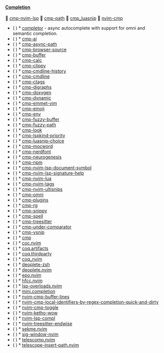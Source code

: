 #### [Completion](https://yutkat.github.io/my-neovim-pluginlist/#completion)
 
 [cmp-nvim-lsp](https://github.com/hrsh7th/cmp-nvim-lsp)
 [cmp-path](https://github.com/hrsh7th/cmp-path)
 [cmp_luasnip](https://github.com/saadparwaiz1/cmp_luasnip)
 [nvim-cmp](https://github.com/hrsh7th/nvim-cmp)
* ( )
            * [completor](https://github.com/maralla/completor.vim) - async autocomplete with support for omni and semantic completion.
* ( )
            * [cmp-ai](https://github.com/tzachar/cmp-ai)
* ( )
            * [cmp-async-path](https://github.com/FelipeLema/cmp-async-path)
* ( )
            * [cmp-browser-source](https://github.com/meetcw/cmp-browser-source)
* ( )
            * [cmp-buffer](https://github.com/hrsh7th/cmp-buffer)
* ( )
            * [cmp-calc](https://github.com/hrsh7th/cmp-calc)
* ( )
            * [cmp-clippy](https://github.com/vappolinario/cmp-clippy)
* ( )
            * [cmp-cmdline-history](https://github.com/dmitmel/cmp-cmdline-history)
* ( )
            * [cmp-cmdline](https://github.com/hrsh7th/cmp-cmdline)
* ( )
            * [cmp-ctags](https://github.com/delphinus/cmp-ctags)
* ( )
            * [cmp-digraphs](https://github.com/dmitmel/cmp-digraphs)
* ( )
            * [cmp-doxygen](https://github.com/paopaol/cmp-doxygen)
* ( )
            * [cmp-dynamic](https://github.com/uga-rosa/cmp-dynamic)
* ( )
            * [cmp-emmet-vim](https://github.com/dcampos/cmp-emmet-vim)
* ( )
            * [cmp-emoji](https://github.com/hrsh7th/cmp-emoji)
* ( )
            * [cmp-env](https://github.com/bydlw98/cmp-env)
* ( )
            * [cmp-fuzzy-buffer](https://github.com/tzachar/cmp-fuzzy-buffer)
* ( )
            * [cmp-fuzzy-path](https://github.com/tzachar/cmp-fuzzy-path)
* ( )
            * [cmp-look](https://github.com/octaltree/cmp-look)
* ( )
            * [cmp-lspkind-priority](https://github.com/ofirgall/cmp-lspkind-priority)
* ( )
            * [cmp-luasnip-choice](https://github.com/doxnit/cmp-luasnip-choice)
* ( )
            * [cmp-mocword](https://github.com/yutkat/cmp-mocword)
* ( )
            * [cmp-nerdfont](https://github.com/chrisgrieser/cmp-nerdfont)
* ( )
            * [cmp-neurogenesis](https://github.com/jordanvieler/cmp-neurogenesis)
* ( )
            * [cmp-npm](https://github.com/David-Kunz/cmp-npm)
* ( )
            * [cmp-nvim-lsp-document-symbol](https://github.com/hrsh7th/cmp-nvim-lsp-document-symbol)
* ( )
            * [cmp-nvim-lsp-signature-help](https://github.com/hrsh7th/cmp-nvim-lsp-signature-help)
* ( )
            * [cmp-nvim-lua](https://github.com/hrsh7th/cmp-nvim-lua)
* ( )
            * [cmp-nvim-tags](https://github.com/quangnguyen30192/cmp-nvim-tags)
* ( )
            * [cmp-nvim-ultisnips](https://github.com/quangnguyen30192/cmp-nvim-ultisnips)
* ( )
            * [cmp-omni](https://github.com/hrsh7th/cmp-omni)
* ( )
            * [cmp-plugins](https://github.com/KadoBOT/cmp-plugins)
* ( )
            * [cmp-rg](https://github.com/lukas-reineke/cmp-rg)
* ( )
            * [cmp-snippy](https://github.com/dcampos/cmp-snippy)
* ( )
            * [cmp-spell](https://github.com/f3fora/cmp-spell)
* ( )
            * [cmp-treesitter](https://github.com/ray-x/cmp-treesitter)
* ( )
            * [cmp-under-comparator](https://github.com/lukas-reineke/cmp-under-comparator)
* ( )
            * [cmp-vsnip](https://github.com/hrsh7th/cmp-vsnip)
* ( )
            * [cmp](https://github.com/petertriho/cmp)
* ( )
            * [coc.nvim](https://github.com/neoclide/coc.nvim)
* ( )
            * [coq.artifacts](https://github.com/ms-jpq/coq.artifacts)
* ( )
            * [coq.thirdparty](https://github.com/ms-jpq/coq.thirdparty)
* ( )
            * [coq_nvim](https://github.com/ms-jpq/coq_nvim)
* ( )
            * [deoplete-zsh](https://github.com/zchee/deoplete-zsh)
* ( )
            * [deoplete.nvim](https://github.com/Shougo/deoplete.nvim)
* ( )
            * [epo.nvim](https://github.com/nvimdev/epo.nvim)
* ( )
            * [hfcc.nvim](https://github.com/huggingface/hfcc.nvim)
* ( )
            * [lsp-overloads.nvim](https://github.com/Issafalcon/lsp-overloads.nvim)
* ( )
            * [mini.completion](https://github.com/echasnovski/mini.completion)
* ( )
            * [nvim-cmp-buffer-lines](https://github.com/amarakon/nvim-cmp-buffer-lines)
* ( )
            * [nvim-cmp-local-identifiers-by-regex-completion-quick-and-dirty](https://github.com/MarcWeber/nvim-cmp-local-identifiers-by-regex-completion-quick-and-dirty)
* ( )
            * [nvim-cmp-toggle](https://github.com/gitaarik/nvim-cmp-toggle)
* ( )
            * [nvim-ketho-wow](https://github.com/thatnerdjosh/nvim-ketho-wow)
* ( )
            * [nvim-lsp-compl](https://github.com/mfussenegger/nvim-lsp-compl)
* ( )
            * [nvim-treesitter-endwise](https://github.com/RRethy/nvim-treesitter-endwise)
* ( )
            * [sekme.nvim](https://github.com/Furkanzmc/sekme.nvim)
* ( )
            * [sig-window-nvim](https://github.com/erhickey/sig-window-nvim)
* ( )
            * [telescomp.nvim](https://github.com/atusy/telescomp.nvim)
* ( )
            * [telescope-insert-path.nvim](https://github.com/kiyoon/telescope-insert-path.nvim)
